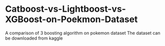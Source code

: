 # Catboost-vs-Lightboost-vs-XGBoost-on-Poekmon-Dataset
A comparison of 3 boosting algorithm on pokemon dataset
The dataset can be downloaded from kaggle
